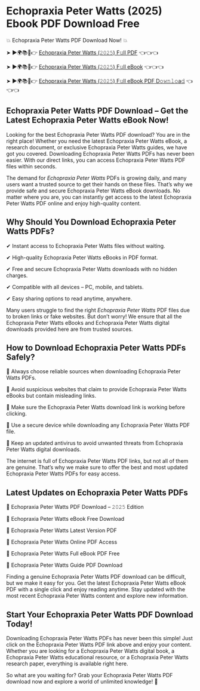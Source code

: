 # Echopraxia Peter Watts (2025) Ebook PDF Download Free

💥 Echopraxia Peter Watts PDF Download Now! 💥

➤ ►🌍📚📱👉 [Echopraxia Peter Watts (𝟸𝟶𝟸𝟻) F𝚞ll PDF](https://getpdf.xyz/echopraxia-peter-watts) 👈👈👈


➤ ►🌍📚📱👉 [Echopraxia Peter Watts (𝟸𝟶𝟸𝟻) F𝚞ll eBook](https://getpdf.xyz/echopraxia-peter-watts) 👈👈👈


➤ ►🌍📚📱👉 [Echopraxia Peter Watts (𝟸𝟶𝟸𝟻) F𝚞ll eBook PDF D𝚘𝚠𝚗𝚕𝚘a𝚍](https://getpdf.xyz/echopraxia-peter-watts) 👈👈👈


## Echopraxia Peter Watts PDF Download – Get the Latest Echopraxia Peter Watts eBook Now!

Looking for the best Echopraxia Peter Watts PDF download? You are in the right place! Whether you need the latest Echopraxia Peter Watts eBook, a research document, or exclusive Echopraxia Peter Watts guides, we have got you covered. Downloading Echopraxia Peter Watts PDFs has never been easier. With our direct links, you can access Echopraxia Peter Watts PDF files within seconds.

The demand for *Echopraxia Peter Watts* PDFs is growing daily, and many users want a trusted source to get their hands on these files. That’s why we provide safe and secure Echopraxia Peter Watts eBook downloads. No matter where you are, you can instantly get access to the latest Echopraxia Peter Watts PDF online and enjoy high-quality content.

## Why Should You Download Echopraxia Peter Watts PDFs?

✔ Instant access to Echopraxia Peter Watts files without waiting.

✔ High-quality Echopraxia Peter Watts eBooks in PDF format.

✔ Free and secure Echopraxia Peter Watts downloads with no hidden charges.

✔ Compatible with all devices – PC, mobile, and tablets.

✔ Easy sharing options to read anytime, anywhere.

Many users struggle to find the right *Echopraxia Peter Watts* PDF files due to broken links or fake websites. But don’t worry! We ensure that all the Echopraxia Peter Watts eBooks and Echopraxia Peter Watts digital downloads provided here are from trusted sources.

## How to Download Echopraxia Peter Watts PDFs Safely?

📌 Always choose reliable sources when downloading Echopraxia Peter Watts PDFs.

📌 Avoid suspicious websites that claim to provide Echopraxia Peter Watts eBooks but contain misleading links.

📌 Make sure the Echopraxia Peter Watts download link is working before clicking.

📌 Use a secure device while downloading any Echopraxia Peter Watts PDF file.

📌 Keep an updated antivirus to avoid unwanted threats from Echopraxia Peter Watts digital downloads.

The internet is full of Echopraxia Peter Watts PDF links, but not all of them are genuine. That’s why we make sure to offer the best and most updated Echopraxia Peter Watts PDFs for easy access.

## Latest Updates on Echopraxia Peter Watts PDFs

🔹 Echopraxia Peter Watts PDF Download – 𝟸𝟶𝟸𝟻 Edition

🔹 Echopraxia Peter Watts eBook Free Download

🔹 Echopraxia Peter Watts Latest Version PDF

🔹 Echopraxia Peter Watts Online PDF Access

🔹 Echopraxia Peter Watts Full eBook PDF Free

🔹 Echopraxia Peter Watts Guide PDF Download

Finding a genuine Echopraxia Peter Watts PDF download can be difficult, but we make it easy for you. Get the latest Echopraxia Peter Watts eBook PDF with a single click and enjoy reading anytime. Stay updated with the most recent Echopraxia Peter Watts content and explore new information.

## Start Your Echopraxia Peter Watts PDF Download Today!

Downloading Echopraxia Peter Watts PDFs has never been this simple! Just click on the Echopraxia Peter Watts PDF link above and enjoy your content. Whether you are looking for a Echopraxia Peter Watts digital book, a Echopraxia Peter Watts educational resource, or a Echopraxia Peter Watts research paper, everything is available right here.

So what are you waiting for? Grab your Echopraxia Peter Watts PDF download now and explore a world of unlimited knowledge! 🚀
